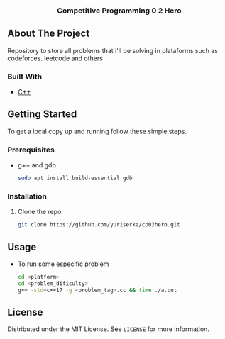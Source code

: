 <p align="center">
  <h3 align="center">Competitive Programming 0 2 Hero</h3>
</p>

## About The Project

Repository to store all problems that i'll be solving in plataforms such as codeforces. leetcode and others

### Built With

* [C++](https://www.cplusplus.com/)

## Getting Started

To get a local copy up and running follow these simple steps.

### Prerequisites

* g++ and gdb
  ```sh
  sudo apt install build-essential gdb
  ```

### Installation

1. Clone the repo
   ```sh
   git clone https://github.com/yuriserka/cp02hero.git
   ```

## Usage

* To run some especific problem

  ```sh
  cd <platform>
  cd <problem_dificulty>
  g++ -std=c++17 -g <problem_tag>.cc && time ./a.out 
  ```

<!-- LICENSE -->
## License

Distributed under the MIT License. See `LICENSE` for more information.
